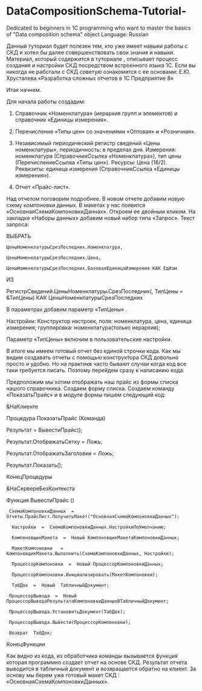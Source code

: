 # DataCompositionSchema-Tutorial-
Dedicated to beginners in 1C programming who want to master the basics of "Data composition schema" object
Language: Russian

Данный туториал будет полезен тем, кто уже имеет навыки работы с СКД и хотел бы далее совершенствовать свои знания и навыки. Материал, который содержится в туториале ,  описывает процесс создания и настройки СКД посредством встроенного языка 1С. Если вы никогда не работали с СКД советую ознакомится с ее основами: Е.Ю. Хрусталева «Разработка сложных отчетов в 1С Предприятие 8»

Итак начнем.

Для начала работы создадим:

1.	Справочник «Номенклатура» (иерархия групп и элементов) и справочник «Единицы измерения». 

2.	Перечисление «Типы цен» со значениями «Оптовая» и «Розничная».

3.	Независимый периодический регистр сведений «Цены номенклатуры»,  периодичность: в пределах дня. Измерения: номенклатура (СправочникСсылка «Номенклатура»), тип цены (ПеречислениеСсылка «Типы цен»). Ресурсы: Цена (16/2). Реквизиты: единица измерения (СправочникСсылка «Единицы измерения»).

4.	Отчет «Прайс-лист».

Над отчетом поговорим подробнее. В новом отчете добавим новую схему компоновки данных. В макетах у нас появится «ОсновнаяСхемаКомпоновкиДаннах». Откроем ее двойным кликом. На закладке «Наборы данных» добавим новый набор типа «Запрос».
Текст запроса:

ВЫБРАТЬ

	ЦеныНоменклатурыСрезПоследних.Номенклатура,
	
	ЦеныНоменклатурыСрезПоследних.Цена,
	
	ЦеныНоменклатурыСрезПоследних.БазоваяЕдиницаИзмерения КАК ЕдИзм
	
ИЗ

РегистрСведений.ЦеныНоменклатуры.СрезПоследних(, ТипЦены = &ТипЦены) КАК ЦеныНоменклатурыСрезПоследних

В параметрах добавим  параметр «ТипЦены» .

Настройки:
Конструктор настроек, поля: номенклатура, цена, единица измерения;  группировка: номенклатура(только иерархия);

Параметр «ТипЦены» включим в пользовательские настройки.

   В итоге мы имеем готовый отчет без единой строчки кода. Как мы видим  создавать отчеты с помощью конструктора СКД  довольно просто и удобно.
  Но на практике часто бывают случаи когда код все таки требуется писать. Поэтому перейдем сразу к написанию кода.

   Предположим мы хотим отображать наш прайс из формы списка нашого справочника. Создаем форму списка. Создаем команду  «ПоказатьПрайс» и в модуле формы пишем следующий код:


&НаКлиенте

Процедура  ПоказатьПрайс (Команда)

   Результат  =  ВывестиПрайс();
   
   Результат.ОтображатьСетку      =  Ложь;
   
   Результат.ОтображатьЗаголовки  =  Ложь;
   
   Результат.Показать();

КонецПроцедуры


&НаСервереБезКонтекста

Функция  ВывестиПрайс ()

     СхемаКомпоновкиДанных  =  Отчеты.ПрайсЛист.ПолучитьМакет("ОсновнаяСхемаКомпоновкиДанных");
 
      Настройки  =  СхемаКомпоновкиДанных.НастройкиПоУмолчанию;
   
      КомпоновщикМакета  =  Новый КомпоновщикМакетаКомпоновкиДанных;
      
      МакетКомпоновки   = КомпоновщикМакета.Выполнить(СхемаКомпоновкиДанных, Настройки);
 
      ПроцессорКомпоновки  =  Новый ПроцессорКомпоновкиДанных;
      
      ПроцессорКомпоновки.Инициализировать(МакетКомпоновки);
 
      ТабДок  =  Новый  ТабличныйДокумент;

     ПроцессорВывода  =  Новый ПроцессорВыводаРезультатаКомпоновкиДанныхВТабличныйДокумент;
     
     ПроцессорВывода.УстановитьДокумент(ТабДок);
     
     ПроцессорВывода.Вывести(ПроцессорКомпоновки);
  
     Возврат  ТабДок; 
     
КонецФункции

  Как видно из кода, из обработчика команды вызывается функция которая программно создает отчет на основе СКД. Результат отчета выводится в табличный документ и возвращается обратно на клиент. За основу мы берем уже готовый макет СКД : «ОсновнаяСхемаКомпоновкиДанных».

